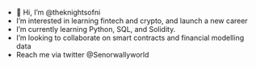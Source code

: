 - 👋 Hi, I’m @theknightsofni
- I’m interested in learning fintech and crypto, and launch a new career
- I’m currently learning Python, SQL, and Solidity.
- I’m looking to collaborate on smart contracts and financial modelling data
- Reach me via twitter @Senorwallyworld

<!---
CafeconWalleche/CafeconWalleche is a ✨ special ✨ repository because its `README.md` (this file) appears on your GitHub profile.
You can click the Preview link to take a look at your changes.
--->
